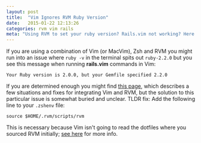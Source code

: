 ```yaml
---
layout: post
title:  "Vim Ignores RVM Ruby Version"
date:   2015-01-22 12:13:26
categories: rvm vim rails
meta: "Using RVM to set your ruby version? Rails.vim not working? Here's the fix."
---
```


If you are using a combination of Vim (or MacVim), Zsh and RVM you might run
into an issue where `ruby -v` in the terminal spits out `ruby-2.2.0` but
you see this message when running **rails.vim** commands in Vim:

    Your Ruby version is 2.0.0, but your Gemfile specified 2.2.0

If you are determined enough you might find [this page][rvm-help], which
describes a few situations and fixes for integrating Vim and RVM,
but the solution to this particular issue is somewhat
buried and unclear. TLDR fix: Add the following line to your `.zshenv` file:

    source $HOME/.rvm/scripts/rvm

This is necessary because Vim isn't going to read the dotfiles where you
sourced RVM initially; [see here][blog] for more info.

[rvm-help]: https://rvm.io/integration/vim
[blog]: https://gabebw.wordpress.com/2010/08/02/rails-vim-rvm-and-a-curious-infuriating-bug/
